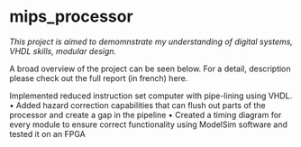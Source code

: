 # mips_processor

*This project is aimed to demomnstrate my understanding of digital systems, VHDL skills, modular design.*

A broad overview of the project can be seen below. For a detail, description please check out the full report (in french) here.

Implemented reduced instruction set computer with pipe-lining using VHDL.
•	Added hazard correction capabilities that can flush out parts of the processor and create a gap in the pipeline
•	Created a timing diagram  for every module to ensure correct functionality using ModelSim software and tested it on an FPGA
